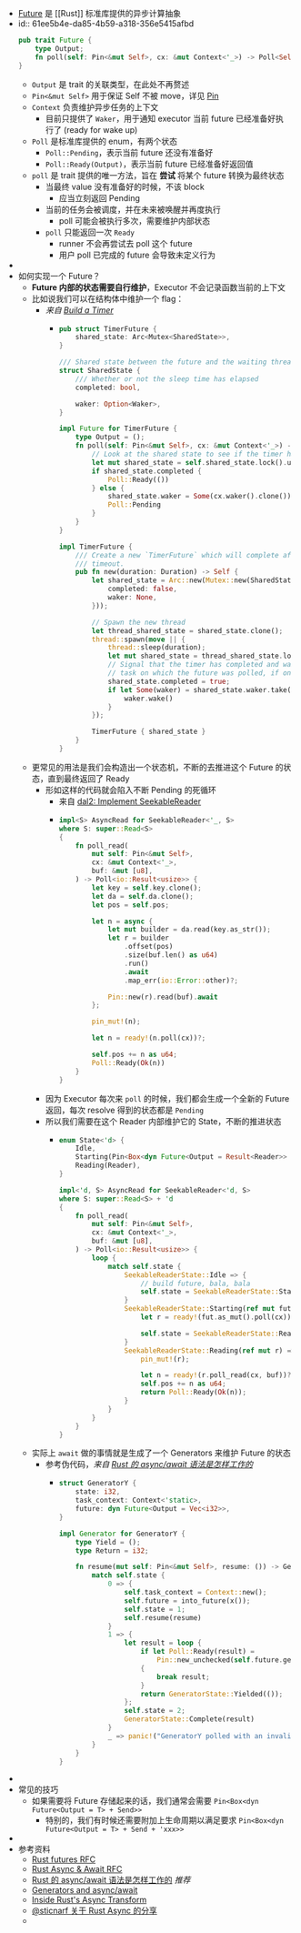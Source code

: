 - [Future](https://doc.rust-lang.org/std/future/trait.Future.html) 是 [[Rust]] 标准库提供的异步计算抽象
- id:: 61ee5b4e-da85-4b59-a318-356e5415afbd
  ```rust
  pub trait Future {
      type Output;
      fn poll(self: Pin<&mut Self>, cx: &mut Context<'_>) -> Poll<Self::Output>;
  }
  ```
	- `Output` 是 trait 的关联类型，在此处不再赘述
	- `Pin<&mut Self>` 用于保证 Self 不被 move，详见 [Pin]([[Rust/std/Pin]])
	- `Context` 负责维护异步任务的上下文
		- 目前只提供了 `Waker`，用于通知 executor 当前 future 已经准备好执行了 (ready for wake up)
	- `Poll` 是标准库提供的 enum，有两个状态
		- `Poll::Pending`，表示当前 future 还没有准备好
		- `Poll::Ready(Output)`，表示当前 future 已经准备好返回值
	- `poll` 是 trait 提供的唯一方法，旨在 **尝试** 将某个 future 转换为最终状态
		- 当最终 value 没有准备好的时候，不该 block
			- 应当立刻返回 Pending
		- 当前的任务会被调度，并在未来被唤醒并再度执行
			- poll 可能会被执行多次，需要维护内部状态
		- `poll` 只能返回一次 `Ready`
			- runner 不会再尝试去 poll 这个 future
			- 用户 poll 已完成的 future 会导致未定义行为
-
- 如何实现一个 Future？
	- **Future 内部的状态需要自行维护**，Executor 不会记录函数当前的上下文
	- 比如说我们可以在结构体中维护一个 flag：
		- *来自 [Build a Timer](https://rust-lang.github.io/async-book/02_execution/03_wakeups.html)*
			- ```rust
			  pub struct TimerFuture {
			      shared_state: Arc<Mutex<SharedState>>,
			  }
			  
			  /// Shared state between the future and the waiting thread
			  struct SharedState {
			      /// Whether or not the sleep time has elapsed
			      completed: bool,
			  
			      waker: Option<Waker>,
			  }
			  
			  impl Future for TimerFuture {
			      type Output = ();
			      fn poll(self: Pin<&mut Self>, cx: &mut Context<'_>) -> Poll<Self::Output> {
			          // Look at the shared state to see if the timer has already completed.
			          let mut shared_state = self.shared_state.lock().unwrap();
			          if shared_state.completed {
			              Poll::Ready(())
			          } else {
			              shared_state.waker = Some(cx.waker().clone());
			              Poll::Pending
			          }
			      }
			  }
			  
			  impl TimerFuture {
			      /// Create a new `TimerFuture` which will complete after the provided
			      /// timeout.
			      pub fn new(duration: Duration) -> Self {
			          let shared_state = Arc::new(Mutex::new(SharedState {
			              completed: false,
			              waker: None,
			          }));
			  
			          // Spawn the new thread
			          let thread_shared_state = shared_state.clone();
			          thread::spawn(move || {
			              thread::sleep(duration);
			              let mut shared_state = thread_shared_state.lock().unwrap();
			              // Signal that the timer has completed and wake up the last
			              // task on which the future was polled, if one exists.
			              shared_state.completed = true;
			              if let Some(waker) = shared_state.waker.take() {
			                  waker.wake()
			              }
			          });
			  
			          TimerFuture { shared_state }
			      }
			  }
			  ```
	- 更常见的用法是我们会构造出一个状态机，不断的去推进这个 Future 的状态，直到最终返回了 Ready
		- 形如这样的代码就会陷入不断 Pending 的死循环
			- 来自 [dal2: Implement SeekableReader](https://github.com/datafuselabs/databend/pull/3934)
			- ```rust
			  impl<S> AsyncRead for SeekableReader<'_, S>
			  where S: super::Read<S>
			  {
			      fn poll_read(
			          mut self: Pin<&mut Self>,
			          cx: &mut Context<'_>,
			          buf: &mut [u8],
			      ) -> Poll<io::Result<usize>> {
			          let key = self.key.clone();
			          let da = self.da.clone();
			          let pos = self.pos;
			  
			          let n = async {
			              let mut builder = da.read(key.as_str());
			              let r = builder
			                  .offset(pos)
			                  .size(buf.len() as u64)
			                  .run()
			                  .await
			                  .map_err(io::Error::other)?;
			  
			              Pin::new(r).read(buf).await
			          };
			  
			          pin_mut!(n);
			  
			          let n = ready!(n.poll(cx))?;
			  
			          self.pos += n as u64;
			          Poll::Ready(Ok(n))
			      }
			  }
			  ```
		- 因为 Executor 每次来 `poll` 的时候，我们都会生成一个全新的 Future 返回，每次 resolve 得到的状态都是 `Pending`
		- 所以我们需要在这个 Reader 内部维护它的 State，不断的推进状态
			- ```rust
			  enum State<'d> {
			      Idle,
			      Starting(Pin<Box<dyn Future<Output = Result<Reader>> + Send + 'd>>),
			      Reading(Reader),
			  }
			  
			  impl<'d, S> AsyncRead for SeekableReader<'d, S>
			  where S: super::Read<S> + 'd
			  {
			      fn poll_read(
			          mut self: Pin<&mut Self>,
			          cx: &mut Context<'_>,
			          buf: &mut [u8],
			      ) -> Poll<io::Result<usize>> {
			          loop {
			              match self.state {
			                  SeekableReaderState::Idle => {
			                      // build future, bala, bala
			                      self.state = SeekableReaderState::Starting(f.boxed());
			                  }
			                  SeekableReaderState::Starting(ref mut fut) => {
			                      let r = ready!(fut.as_mut().poll(cx)).map_err(io::Error::other)?;
			  
			                      self.state = SeekableReaderState::Reading(r);
			                  }
			                  SeekableReaderState::Reading(ref mut r) => {
			                      pin_mut!(r);
			  
			                      let n = ready!(r.poll_read(cx, buf))?;
			                      self.pos += n as u64;
			                      return Poll::Ready(Ok(n));
			                  }
			              }
			          }
			      }
			  }
			  ```
	- 实际上 `await` 做的事情就是生成了一个 Generators 来维护 Future 的状态
		- 参考伪代码，*来自 [Rust 的 async/await 语法是怎样工作的](https://ipotato.me/article/70)*
			- ```rust
			  struct GeneratorY {
			      state: i32,
			      task_context: Context<'static>,
			      future: dyn Future<Output = Vec<i32>>,
			  }
			  
			  impl Generator for GeneratorY {
			      type Yield = ();
			      type Return = i32;
			  
			      fn resume(mut self: Pin<&mut Self>, resume: ()) -> GeneratorState<Self::Yield, Self::Return> {
			          match self.state {
			              0 => {
			                  self.task_context = Context::new();
			                  self.future = into_future(x());
			                  self.state = 1;
			                  self.resume(resume)
			              }
			              1 => {
			                  let result = loop {
			                      if let Poll::Ready(result) =
			                          Pin::new_unchecked(self.future.get_mut()).poll(self.task_context)
			                      {
			                          break result;
			                      }
			                      return GeneratorState::Yielded(());
			                  };
			                  self.state = 2;
			                  GeneratorState::Complete(result)
			              }
			              _ => panic!("GeneratorY polled with an invalid state"),
			          }
			      }
			  }
			  ```
-
- 常见的技巧
	- 如果需要将 Future 存储起来的话，我们通常会需要 `Pin<Box<dyn Future<Output = T> + Send>>`
		- 特别的，我们有时候还需要附加上生命周期以满足要求 `Pin<Box<dyn Future<Output = T> + Send + 'xxx>>`
-
- 参考资料
	- [Rust futures RFC](https://github.com/rust-lang/rfcs/blob/master/text/2592-futures.md)
	- [Rust Async & Await RFC](https://github.com/rust-lang/rfcs/blob/master/text/2394-async_await.md)
	- [Rust 的 async/await 语法是怎样工作的](https://ipotato.me/article/70) *推荐*
	- [Generators and async/await](https://cfsamson.github.io/books-futures-explained/4_generators_async_await.html#generators-and-asyncawait)
	- [Inside Rust's Async Transform](https://blag.nemo157.com/2018/12/09/inside-rusts-async-transform.html)
	- [@sticnarf 关于 Rust Async 的分享](https://docs.google.com/presentation/d/1UYGAAm60-FCudvEmXPV0Ca6REo-nvN_L73ddWIDBuik/edit)
	-